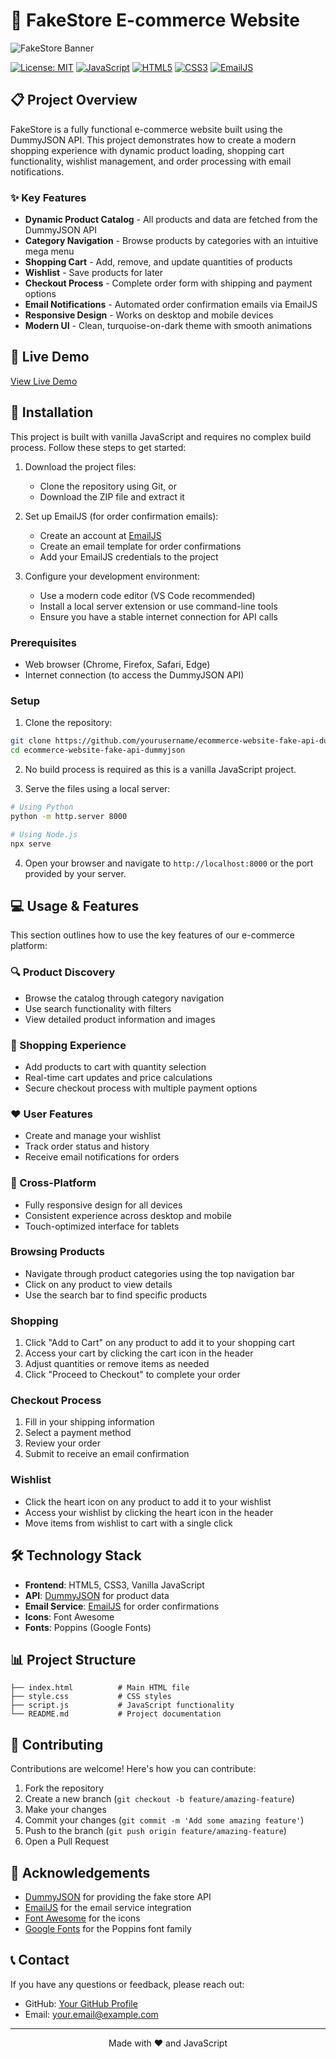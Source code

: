 # 🛒 FakeStore E-commerce Website

![FakeStore Banner](https://img.shields.io/badge/FakeStore-E--commerce-00ffff?style=for-the-badge&logo=shopping-cart&logoColor=white)

[![License: MIT](https://img.shields.io/badge/License-MIT-yellow.svg)](https://opensource.org/licenses/MIT)
[![JavaScript](https://img.shields.io/badge/JavaScript-ES6-yellow.svg)](https://developer.mozilla.org/en-US/docs/Web/JavaScript)
[![HTML5](https://img.shields.io/badge/HTML-5-orange.svg)](https://developer.mozilla.org/en-US/docs/Web/HTML)
[![CSS3](https://img.shields.io/badge/CSS-3-blue.svg)](https://developer.mozilla.org/en-US/docs/Web/CSS)
[![EmailJS](https://img.shields.io/badge/EmailJS-Integrated-red.svg)](https://www.emailjs.com/)

## 📋 Project Overview

FakeStore is a fully functional e-commerce website built using the DummyJSON API. This project demonstrates how to create a modern shopping experience with dynamic product loading, shopping cart functionality, wishlist management, and order processing with email notifications.

### ✨ Key Features

- **Dynamic Product Catalog** - All products and data are fetched from the DummyJSON API
- **Category Navigation** - Browse products by categories with an intuitive mega menu
- **Shopping Cart** - Add, remove, and update quantities of products
- **Wishlist** - Save products for later
- **Checkout Process** - Complete order form with shipping and payment options
- **Email Notifications** - Automated order confirmation emails via EmailJS
- **Responsive Design** - Works on desktop and mobile devices
- **Modern UI** - Clean, turquoise-on-dark theme with smooth animations

## 🚀 Live Demo

[View Live Demo](https://ecommerce-website-using-dummyjson.netlify.app/)

## 🔧 Installation

This project is built with vanilla JavaScript and requires no complex build process. Follow these steps to get started:

1. Download the project files:
   - Clone the repository using Git, or
   - Download the ZIP file and extract it

2. Set up EmailJS (for order confirmation emails):
   - Create an account at [EmailJS](https://www.emailjs.com/)
   - Create an email template for order confirmations
   - Add your EmailJS credentials to the project

3. Configure your development environment:
   - Use a modern code editor (VS Code recommended)
   - Install a local server extension or use command-line tools
   - Ensure you have a stable internet connection for API calls

### Prerequisites

- Web browser (Chrome, Firefox, Safari, Edge)
- Internet connection (to access the DummyJSON API)

### Setup

1. Clone the repository:

```bash
git clone https://github.com/yourusername/ecommerce-website-fake-api-dummyjson.git
cd ecommerce-website-fake-api-dummyjson
```

2. No build process is required as this is a vanilla JavaScript project.

3. Serve the files using a local server:

```bash
# Using Python
python -m http.server 8000

# Using Node.js
npx serve
```

4. Open your browser and navigate to `http://localhost:8000` or the port provided by your server.

## 💻 Usage & Features

This section outlines how to use the key features of our e-commerce platform:

### 🔍 Product Discovery
- Browse the catalog through category navigation
- Use search functionality with filters
- View detailed product information and images

### 🛒 Shopping Experience  
- Add products to cart with quantity selection
- Real-time cart updates and price calculations
- Secure checkout process with multiple payment options

### ❤️ User Features
- Create and manage your wishlist
- Track order status and history
- Receive email notifications for orders

### 📱 Cross-Platform
- Fully responsive design for all devices
- Consistent experience across desktop and mobile
- Touch-optimized interface for tablets
### Browsing Products

- Navigate through product categories using the top navigation bar
- Click on any product to view details
- Use the search bar to find specific products

### Shopping

1. Click "Add to Cart" on any product to add it to your shopping cart
2. Access your cart by clicking the cart icon in the header
3. Adjust quantities or remove items as needed
4. Click "Proceed to Checkout" to complete your order

### Checkout Process

1. Fill in your shipping information
2. Select a payment method
3. Review your order
4. Submit to receive an email confirmation

### Wishlist

- Click the heart icon on any product to add it to your wishlist
- Access your wishlist by clicking the heart icon in the header
- Move items from wishlist to cart with a single click

## 🛠️ Technology Stack

- **Frontend**: HTML5, CSS3, Vanilla JavaScript
- **API**: [DummyJSON](https://dummyjson.com/) for product data
- **Email Service**: [EmailJS](https://www.emailjs.com/) for order confirmations
- **Icons**: Font Awesome
- **Fonts**: Poppins (Google Fonts)

## 📊 Project Structure

```
├── index.html          # Main HTML file
├── style.css           # CSS styles
├── script.js           # JavaScript functionality
└── README.md           # Project documentation
```

## 🤝 Contributing

Contributions are welcome! Here's how you can contribute:

1. Fork the repository
2. Create a new branch (`git checkout -b feature/amazing-feature`)
3. Make your changes
4. Commit your changes (`git commit -m 'Add some amazing feature'`)
5. Push to the branch (`git push origin feature/amazing-feature`)
6. Open a Pull Request

## 🙏 Acknowledgements

- [DummyJSON](https://dummyjson.com/) for providing the fake store API
- [EmailJS](https://www.emailjs.com/) for the email service integration
- [Font Awesome](https://fontawesome.com/) for the icons
- [Google Fonts](https://fonts.google.com/) for the Poppins font family

## 📞 Contact

If you have any questions or feedback, please reach out:

- GitHub: [Your GitHub Profile](#) <!-- Replace with your GitHub profile link -->
- Email: your.email@example.com <!-- Replace with your email -->

---

<p align="center">Made with ❤️ and JavaScript</p>
